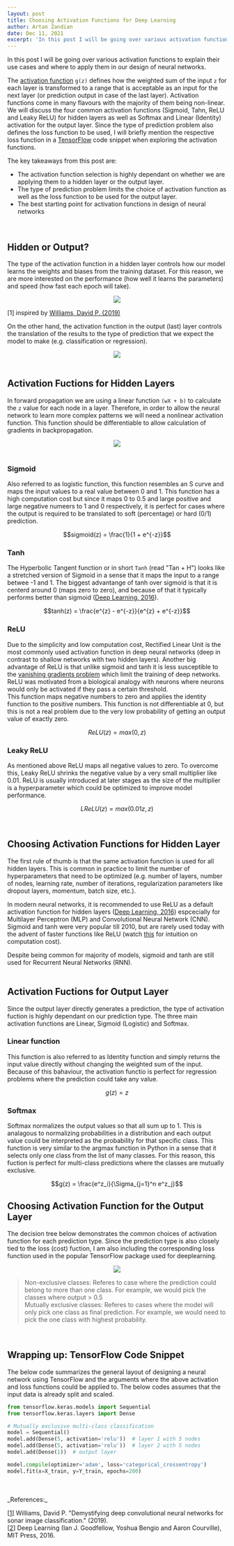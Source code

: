 ```yaml
---
layout: post
title: Choosing Activation Functions for Deep Learning
author: Artan Zandian
date: Dec 11, 2021
excerpt: 'In this post I will be going over various activation functions to explain their use cases and where to apply them in our design of neural networks.'
---
```


In this post I will be going over various activation functions to explain their use cases and where to apply them in our design of neural networks.  

The [activation function](https://en.wikipedia.org/wiki/Activation_function) `g(z)` defines how the weighted sum of the input `z` for each layer is transformed to a range that is acceptable as an input for the next layer (or prediction output in case of the last layer). Activation functions come in many flavours with the majority of them being non-linear. We will discuss the four common activation functions (Sigmoid, Tahn, ReLU and Leaky ReLU) for hidden layers as well as Softmax and Linear (Identity) activation for the output layer. Since the type of prediction problem also defines the loss function to be used, I will briefly mention the respective loss function in a [TensorFlow](https://www.tensorflow.org/) code snippet when exploring the activation functions.


The key takeaways from this post are:
- The activation function selection is highly dependant on whether we are applying them to a hidden layer or the output layer.
- The type of prediction problem limits the choice of activation function as well as the loss function to be used for the output layer.
- The best starting point for activation functions in design of neural networks  
<br>


## Hidden or Output?  
The type of the activation function in a hidden layer controls how our model learns the weights and biases from the training dataset. For this reason, we are more interested on the performance (how well it learns the parameters) and speed (how fast each epoch will take).  

<center><img src = "https://github.com/artanzand/artanzand.github.io/blob/master/_posts/img/activation_table.PNG?raw=True"></center>

 [1] inspired by [Williams, David P. (2019)](https://www.cs.ryerson.ca/~aharley/neural-networks/)
  

On the other hand, the activation function in the output (last) layer controls the translation of the results to the type of prediction that we expect the model to make (e.g. classification or regression).

<center><img src = "https://github.com/artanzand/artanzand.github.io/blob/master/_posts/img/output_activation.PNG?raw=True"></center>
<br>

## Activation Fuctions for Hidden Layers
In forward propagation we are using a linear function `(wX + b)` to calculate the `z` value for each node in a layer. Therefore, in order to allow the neural network to learn more complex patterns we will need a nonlinear activation function. This function should be differentiable to allow calculation of gradients in backpropagation.

<center><img src = "https://github.com/artanzand/artanzand.github.io/blob/master/_posts/img/activations.PNG?raw=True"></center>
<br>

### Sigmoid
Also referred to as logistic function, this function resembles an S curve and maps the input values to a real value between 0 and 1. This function has a high computation cost but since it maps 0 to 0.5 and large positive and large negative numeers to 1 and 0 respectively, it is perfect for cases where the output is required to be translated to soft (percentage) or hard (0/1) prediction.  
 
$$sigmoid(z) = \frac{1}{1 + e^{-z}}$$


### Tanh
The Hyperbolic Tangent function or in short `Tanh` (read "Tan + H") looks like a stretched version of Sigmoid in a sense that it maps the input to a range betwee -1 and 1. The biggest advantange of tanh over sigmoid is that it is centerd around 0 (maps zero to zero), and because of that it typically performs better than sigmoid ([Deep Learning, 2016](https://www.deeplearningbook.org/)).  

$$tanh(z) = \frac{e^{z} - e^{-z}}{e^{z} + e^{-z}}$$  

### ReLU
Due to the simplicity and low computation cost, Rectified Linear Unit is the most commonly used activation function in deep neural networks (deep in contrast to shallow networks with two hidden layers). Another big advantage of ReLU is that unlike sigmoid and tanh it is less susceptible to the [vanishing gradients problem](https://en.wikipedia.org/wiki/Vanishing_gradient_problem) which limit the training of deep networks. ReLU was motivated from a biological analogy with neurons where neurons would only be activated if they pass a certain threshold.   
This function maps negative numbers to zero and applies the identity function to the positive numbers. This function is not differentiable at 0, but this is not a real problem due to the very low probability of getting an output value of exactly zero.  

$$ReLU(z) = max(0, z)$$  

### Leaky ReLU
As mentioned above ReLU maps all negative values to zero. To overcome this, Leaky ReLU shrinks the negative value by a very small multiplier like 0.01. ReLU is usually introduced at later stages as the size of the multiplier is a hyperparameter which could be optimized to improve model performance.  

$$LReLU(z) = max(0.01z, z)$$  

<br>

## Choosing Activation Functions for Hidden Layer

The first rule of thumb is that the same activation function is used for all hidden layers. This is common in practice to limit the number of hyperparameters that need to be optimized (e.g. number of layers, number of nodes, learning rate, number of iterations, regularization parameters like dropout layers, momentum, batch size, etc.).  

In modern neural networks, it is recommended to use ReLU as a default activation function for hidden layers ([Deep Learning, 2016](https://www.deeplearningbook.org/)) espcecially for Multilayer Perceptron (MLP) and Convolutional Neural Network (CNN). Sigmoid and tanh were very popular till 2010, but are rarely used today with the advent of faster functions like ReLU (watch [this](https://www.youtube.com/watch?v=aircAruvnKk&list=PLZHQObOWTQDNU6R1_67000Dx_ZCJB-3pi&index=1&ab_channel=3Blue1Brown) for intuition on computation cost).

Despite being common for majority of models, sigmoid and tanh are still used for Recurrent Neural Networks (RNN).  
<br>
## Activation Fuctions for Output Layer
Since the output layer directly generates a prediction, the type of activation fuction is highly dependant on our prediction type. The three main activation functions are Linear, Sigmoid (Logistic) and Softmax. 
### Linear function
This function is also referred to as Identity function and simply returns the input value directly without changing the weighted sum of the input. Because of this bahaviour, the activation functio is perfect for regression problems where the prediction could take any value.  

$$ g(z) = z $$  

### Softmax
Softmax normalizes the output values so that all sum up to 1. This is analagous to normalizing probabilities in a distribution and each output value could be interpreted as the probability for that specific class. This function is very similar to the argmax function in Python in a sense that it selects only one class from the list of many classes. For this reason, this fuction is perfect for multi-class predictions where the classes are mutually exclusive.

$$g(z) = \frac{e^z_i}{\Sigma_{j=1}^n e^z_j}$$  


## Choosing Activation Function for the Output Layer
The decision tree below demonstrates the common choices of activation function for each prediction type. Since the prediction type is also closely tied to the loss (cost) fuction, I am also including the corresponding loss function used in the popular TensorFlow package used for deeplearning.

<center><img src = "https://github.com/artanzand/artanzand.github.io/blob/master/_posts/img/output_layer.PNG?raw=True"></center>


> Non-exclusive classes: Referes to case where the prediction could belong to more than one class. For example, we would pick the classes where output > 0.5   
> Mutually exclusive classes: Referes to cases where the model will only pick one class as final prediction. For example, we would need to pick the one class with highest probability.

<br>

## Wrapping up: TensorFlow Code Snippet
The below code summarizes the general layout of designing a neural network using TensorFlow and the arguments where the above activation and loss functions could be applied to. The below codes assumes that the input data is already split and scaled.  

```python
from tensorflow.keras.models import Sequential
from tensorflow.keras.layers import Dense

# Mutually exclusive multi-class classification
model = Sequential()
model.add(Dense(5, activation='relu'))  # layer 1 with 5 nodes
model.add(Dense(5, activation='relu'))  # layer 2 with 5 nodes
model.add(Dense(1))  # output layer

model.compile(optimizer='adam', loss='categorical_crossentropy')
model.fit(x=X_train, y=Y_train, epochs=200)
```

<br>
<br>
_References:_  

[[1](https://www.cs.ryerson.ca/~aharley/neural-networks/)] Williams, David P. "Demystifying deep convolutional neural networks for sonar image classification." (2019).  
[[2](https://www.deeplearningbook.org/)] Deep Learning (Ian J. Goodfellow, Yoshua Bengio and Aaron Courville), MIT Press, 2016.
